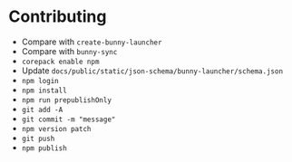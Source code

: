 # Contributing

- Compare with `create-bunny-launcher`
- Compare with `bunny-sync`
- `corepack enable npm`
- Update `docs/public/static/json-schema/bunny-launcher/schema.json`
- `npm login`
- `npm install`
- `npm run prepublishOnly`
- `git add -A`
- `git commit -m "message"`
- `npm version patch`
- `git push`
- `npm publish`
